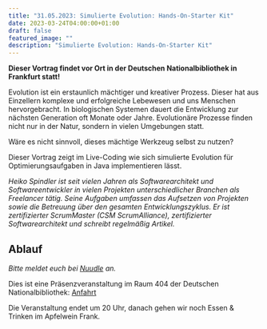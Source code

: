 ```yaml
---
title: "31.05.2023: Simulierte Evolution: Hands-On-Starter Kit"
date: 2023-03-24T04:00:00+01:00
draft: false
featured_image: ""
description: "Simulierte Evolution: Hands-On-Starter Kit"
---
```


**Dieser Vortrag findet vor Ort in der Deutschen Nationalbibliothek in Frankfurt statt!**

Evolution ist ein erstaunlich mächtiger und kreativer Prozess. Dieser hat aus Einzellern komplexe und erfolgreiche Lebewesen und uns Menschen hervorgebracht. In biologischen Systemen dauert die Entwicklung zur nächsten Generation oft Monate oder Jahre. Evolutionäre Prozesse finden nicht nur in der Natur, sondern in vielen Umgebungen statt. 

Wäre es nicht sinnvoll, dieses mächtige Werkzeug selbst zu nutzen? 

Dieser Vortrag zeigt im Live-Coding wie sich simulierte Evolution für Optimierungsaufgaben in Java implementieren lässt.

_Heiko Spindler ist seit vielen Jahren als Softwarearchitekt und Softwareentwickler in vielen Projekten unterschiedlicher Branchen als Freelancer tätig. Seine Aufgaben umfassen das Aufsetzen von Projekten sowie die Betreuung über den gesamten Entwicklungszyklus. Er ist zertifizierter ScrumMaster (CSM ScrumAlliance), zertifizierter Softwarearchitekt und schreibt regelmäßig Artikel._

## Ablauf 

_Bitte meldet euch bei [Nuudle](https://nuudel.digitalcourage.de/yVi7XihUdY5w8zMe) an._

Dies ist eine Präsenzveranstaltung im Raum 404 der Deutschen Nationalbibliothek: [Anfahrt](https://www.dnb.de/DE/Benutzung/Frankfurt/frankfurt_node.html#doc57382bodyText5)

Die Veranstaltung endet um 20 Uhr, danach gehen wir noch Essen & Trinken im Apfelwein Frank.
